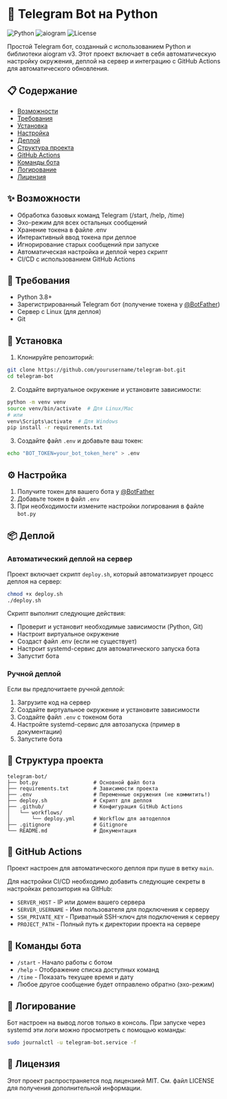 # 🤖 Telegram Bot на Python

![Python](https://img.shields.io/badge/Python-3.8+-blue.svg)
![aiogram](https://img.shields.io/badge/aiogram-3.7.0-green.svg)
![License](https://img.shields.io/badge/License-MIT-yellow.svg)

Простой Telegram бот, созданный с использованием Python и библиотеки aiogram v3. 
Этот проект включает в себя автоматическую настройку окружения, деплой на сервер и интеграцию с GitHub Actions для автоматического обновления.

## 📋 Содержание

- [Возможности](#возможности)
- [Требования](#требования)
- [Установка](#установка)
- [Настройка](#настройка)
- [Деплой](#деплой)
- [Структура проекта](#структура-проекта)
- [GitHub Actions](#github-actions)
- [Команды бота](#команды-бота)
- [Логирование](#логирование)
- [Лицензия](#лицензия)

## ✨ Возможности

- Обработка базовых команд Telegram (/start, /help, /time)
- Эхо-режим для всех остальных сообщений
- Хранение токена в файле .env
- Интерактивный ввод токена при деплое
- Игнорирование старых сообщений при запуске
- Автоматическая настройка и деплой через скрипт
- CI/CD с использованием GitHub Actions

## 🔧 Требования

- Python 3.8+
- Зарегистрированный Telegram бот (получение токена у [@BotFather](https://t.me/BotFather))
- Сервер с Linux (для деплоя)
- Git

## 🚀 Установка

1. Клонируйте репозиторий:

```bash
git clone https://github.com/yourusername/telegram-bot.git
cd telegram-bot
```

2. Создайте виртуальное окружение и установите зависимости:

```bash
python -m venv venv
source venv/bin/activate  # Для Linux/Mac
# или
venv\Scripts\activate  # Для Windows
pip install -r requirements.txt
```

3. Создайте файл `.env` и добавьте ваш токен:

```bash
echo "BOT_TOKEN=your_bot_token_here" > .env
```

## ⚙️ Настройка

1. Получите токен для вашего бота у [@BotFather](https://t.me/BotFather)
2. Добавьте токен в файл `.env`
3. При необходимости измените настройки логирования в файле `bot.py`

## 📦 Деплой

### Автоматический деплой на сервер

Проект включает скрипт `deploy.sh`, который автоматизирует процесс деплоя на сервер:

```bash
chmod +x deploy.sh
./deploy.sh
```

Скрипт выполнит следующие действия:
- Проверит и установит необходимые зависимости (Python, Git)
- Настроит виртуальное окружение
- Создаст файл .env (если не существует)
- Настроит systemd-сервис для автоматического запуска бота
- Запустит бота

### Ручной деплой

Если вы предпочитаете ручной деплой:

1. Загрузите код на сервер
2. Создайте виртуальное окружение и установите зависимости
3. Создайте файл `.env` с токеном бота
4. Настройте systemd-сервис для автозапуска (пример в документации)
5. Запустите бота

## 📁 Структура проекта

```
telegram-bot/
├── bot.py                  # Основной файл бота
├── requirements.txt        # Зависимости проекта
├── .env                    # Переменные окружения (не коммитить!)
├── deploy.sh               # Скрипт для деплоя
├── .github/                # Конфигурация GitHub Actions
│   └── workflows/
│       └── deploy.yml      # Workflow для автодеплоя
├── .gitignore              # Gitignore
└── README.md               # Документация
```

## 🔄 GitHub Actions

Проект настроен для автоматического деплоя при пуше в ветку `main`. 

Для настройки CI/CD необходимо добавить следующие секреты в настройках репозитория на GitHub:

- `SERVER_HOST` - IP или домен вашего сервера
- `SERVER_USERNAME` - Имя пользователя для подключения к серверу
- `SSH_PRIVATE_KEY` - Приватный SSH-ключ для подключения к серверу
- `PROJECT_PATH` - Полный путь к директории проекта на сервере

## 🤖 Команды бота

- `/start` - Начало работы с ботом
- `/help` - Отображение списка доступных команд
- `/time` - Показать текущее время и дату
- Любое другое сообщение будет отправлено обратно (эхо-режим)

## 📝 Логирование

Бот настроен на вывод логов только в консоль. При запуске через systemd эти логи можно просмотреть с помощью команды:

```bash
sudo journalctl -u telegram-bot.service -f
```

## 📄 Лицензия

Этот проект распространяется под лицензией MIT. См. файл LICENSE для получения дополнительной информации. 